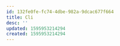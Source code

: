 ```yaml
---
id: 132fe0fe-fc74-4dbe-982a-9dcac677f664
title: Cli
desc: ''
updated: 1595953214294
created: 1595953214294
---
```


